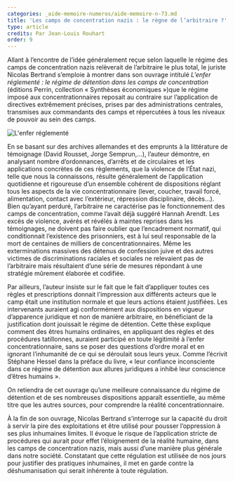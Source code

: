 ```yaml
---
categories: _aide-memoire-numeros/aide-memoire-n-73.md
title: 'Les camps de concentration nazis : le règne de l’arbitraire ?'
type: article
credits: Par Jean-Louis Rouhart
order: 9
---
```

Allant à l’encontre de l’idée généralement reçue selon laquelle le régime des camps de concentration nazis relèverait de l’arbitraire le plus total, le juriste Nicolas Bertrand s’emploie à montrer dans son ouvrage intitulé _L’enfer réglementé : le régime de détention dans les camps de concentration_ (éditions Perrin, collection « Synthèses économiques »)que le régime imposé aux concentrationnaires reposait au contraire sur l’application de directives extrêmement précises, prises par des administrations centrales, transmises aux commandants des camps et répercutées à tous les niveaux de pouvoir au sein des camps.

![L'enfer réglementé](/assets/uploads/am73_p.8_rouhart.jpg)

En se basant sur des archives allemandes et des emprunts à la littérature de témoignage (David Rousset, Jorge Semprun,…), l’auteur démontre, en analysant nombre d’ordonnances, d’arrêts et de circulaires et les applications concrètes de ces règlements, que la violence de l’État nazi, telle que nous la connaissons, résulte généralement de l’application quotidienne et rigoureuse d’un ensemble cohérent de dispositions réglant tous les aspects de la vie concentrationnaire (lever, coucher, travail forcé, alimentation, contact avec l’extérieur, répression disciplinaire, décès…). Bien qu’ayant perduré, l’arbitraire ne caractérise pas le fonctionnement des camps de concentration, comme l’avait déjà suggéré Hannah Arendt. Les excès de violence, avérés et révélés à maintes reprises dans les témoignages, ne doivent pas faire oublier que l’encadrement normatif, qui conditionnait l’existence des prisonniers, est à lui seul responsable de la mort de centaines de milliers de concentrationnaires. Même les exterminations massives des détenus de confession juive et des autres victimes de discriminations raciales et sociales ne relevaient pas de l’arbitraire mais résultaient d’une série de mesures répondant à une stratégie mûrement élaborée et codifiée.

Par ailleurs, l’auteur insiste sur le fait que le fait d’appliquer toutes ces règles et prescriptions donnait l’impression aux différents acteurs que le camp était une institution normale et que leurs actions étaient justifiées. Les intervenants auraient agi conformément aux dispositions en vigueur d’apparence juridique et non de manière arbitraire, en bénéficiant de la justification dont jouissait le régime de détention. Cette thèse explique comment des êtres humains ordinaires, en appliquant des règles et des procédures tatillonnes, auraient participé en toute légitimité à l’enfer concentrationnaire, sans se poser des questions d’ordre moral et en ignorant l’inhumanité de ce qui se déroulait sous leurs yeux. Comme l’écrivit Stéphane Hessel dans la préface du livre, « leur confiance inconsciente dans ce régime de détention aux allures juridiques a inhibé leur conscience d’êtres humains ».

On retiendra de cet ouvrage qu’une meilleure connaissance du régime de détention et de ses nombreuses dispositions apparaît essentielle, au même titre que les autres sources, pour comprendre la réalité concentrationnaire.

À la fin de son ouvrage, Nicolas Bertrand s’interroge sur la capacité du droit à servir la pire des exploitations et être utilisé pour pousser l’oppression à ses plus inhumaines limites. Il évoque le risque de l’application stricte de procédures qui aurait pour effet l’éloignement de la réalité humaine, dans les camps de concentration nazis, mais aussi d’une manière plus générale dans notre société. Constatant que cette régulation est utilisée de nos jours pour justifier des pratiques inhumaines, il met en garde contre la déshumanisation qui serait inhérente à toute régulation.
